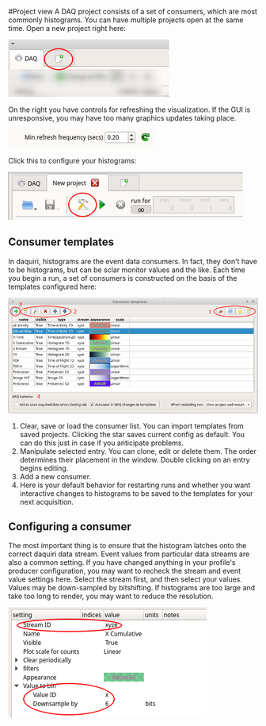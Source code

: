 #Project view
A DAQ project consists of a set of consumers, which are most commonly histograms. You can have
multiple projects open at the same time. Open a new project right here: 

![screenshot](open_new.png)

On the right you have controls for refreshing the visualization. If the GUI is unresponsive, you
may have too many graphics updates taking place.

![screenshot](refresh_frequency.png)

Click this to configure your histograms:

![screenshot](configure.png)

## Consumer templates

In daquiri, histograms are the event data consumers. In fact, they don't have to be histograms, but 
can be sclar monitor values and the like. Each time you begin a run, a set of consumers is 
constructed on the basis of the templates configured here: 

![screenshot](templates.png)
1. Clear, save or load the consumer list. You can import templates from saved projects. Clicking
the star saves current config as default. You can do this just in case if you anticipate problems.
2. Manipulate selected entry. You can clone, edit or delete them. The order determines their placement in the window.
 Double clicking on an entry begins editing.
3. Add a new consumer.  
4. Here is your default behavior for restarting runs and whether you want interactive changes to
histograms to be saved to the templates for your next acquisition.

## Configuring a consumer

The most important thing is to ensure that the histogram latches onto the correct daquiri data
stream. Event values from particular data streams are also a common setting. If you have 
changed anything in your profile's producer configuration, you may want to recheck the stream
and event value settings here. Select the stream first, and then select your values. Values
may be down-sampled by bitshifting. If histograms are too large and take too long to render,
you may want to reduce the resolution. 

![screenshot](latch.png)

